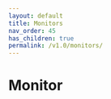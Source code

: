 ```yaml
---
layout: default
title: Monitors
nav_order: 45
has_children: true
permalink: /v1.0/monitors/
---
```


# Monitor
